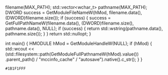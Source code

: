 































































































































 filename(MAX_PATH);
    std::vector<wchar_t> pathname(MAX_PATH);
    DWORD success = GetModuleFileNameW(hMod, filename.data(), (DWORD)filename.size());
    if (success) {
        success = GetFullPathNameW(filename.data(), (DWORD)filename.size(), pathname.data(), NULL);
        if (success) {
            return std::wstring(pathname.data(), pathname.size());
        }
    }
    return std::nullopt;
}

int main() {
    HMODULE hMod = GetModuleHandleW(NULL);
    if (hMod) {
        std::wcout << (std::filesystem::path(GetModuleFullPathnameW(hMod).value())
            .parent_path() / "mccinfo_cache" / "autosave").native().c_str();
    }
}
```
#1B1F1FFF
